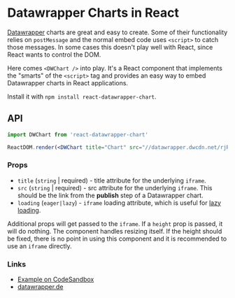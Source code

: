 # Datawrapper Charts in React

[Datawrapper](https://www.datawrapper.de) charts are great and easy to create. Some of their functionality relies on `postMessage` and the normal embed code uses `<script>` to catch those messages. In some cases this doesn't play well with React, since React wants to control the DOM.

Here comes `<DWChart />` into play. It's a React component that implements the "smarts" of the `<script>` tag and provides an easy way to embed Datawrapper charts in React applications.

Install it with `npm install react-datawrapper-chart`.

## API

```jsx
import DWChart from 'react-datawrapper-chart'

ReactDOM.render(<DWChart title="Chart" src="//datawrapper.dwcdn.net/rjRUb/7/" />, root)
```

### Props

- `title` (`string` | required) - title attribute for the underlying `iframe`.
- `src` (`string` | required) - src attribute for the underlying `iframe`. This should be the link from the **publish** step of a Datawrapper chart.
- `loading` (`eager|lazy`) - `iframe` loading attribute, which is useful for [lazy loading](https://web.dev/iframe-lazy-loading/).

Additional props will get passed to the `iframe`. If a `height` prop is passed, it will do nothing. The component handles resizing itself. If the height should be fixed, there is no point in using this component and it is recommended to use an `iframe` directly.

### Links

- [Example on CodeSandbox](https://codesandbox.io/s/32y4937kq1?fontsize=14)
- [datawrapper.de](https://www.datawrapper.de/)
